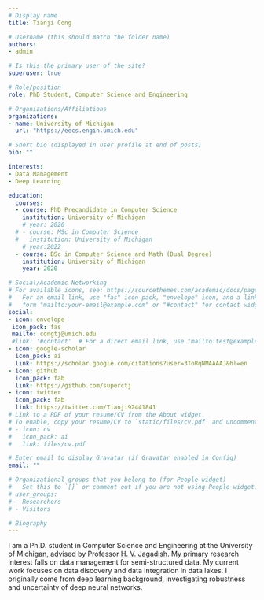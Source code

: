 ```yaml
---
# Display name
title: Tianji Cong

# Username (this should match the folder name)
authors:
- admin

# Is this the primary user of the site?
superuser: true

# Role/position
role: PhD Student, Computer Science and Engineering

# Organizations/Affiliations
organizations:
- name: University of Michigan
  url: "https://eecs.engin.umich.edu"

# Short bio (displayed in user profile at end of posts)
bio: ""

interests:
- Data Management
- Deep Learning

education:
  courses:
  - course: PhD Precandidate in Computer Science
    institution: University of Michigan
    # year: 2026
  # - course: MSc in Computer Science
  #   institution: University of Michigan
    # year:2022
  - course: BSc in Computer Science and Math (Dual Degree)
    institution: University of Michigan
    year: 2020

# Social/Academic Networking
# For available icons, see: https://sourcethemes.com/academic/docs/page-builder/#icons
#   For an email link, use "fas" icon pack, "envelope" icon, and a link in the
#   form "mailto:your-email@example.com" or "#contact" for contact widget.
social:
- icon: envelope
 icon_pack: fas
 mailto: congtj@umich.edu
 #link: '#contact'  # For a direct email link, use "mailto:test@example.org".
- icon: google-scholar
  icon_pack: ai
  link: https://scholar.google.com/citations?user=3ToRqNMAAAAJ&hl=en
- icon: github
  icon_pack: fab
  link: https://github.com/superctj
- icon: twitter
  icon_pack: fab
  link: https://twitter.com/Tianji92441841
# Link to a PDF of your resume/CV from the About widget.
# To enable, copy your resume/CV to `static/files/cv.pdf` and uncomment the lines below.
# - icon: cv
#   icon_pack: ai
#   link: files/cv.pdf

# Enter email to display Gravatar (if Gravatar enabled in Config)
email: ""

# Organizational groups that you belong to (for People widget)
#   Set this to `[]` or comment out if you are not using People widget.
# user_groups:
# - Researchers
# - Visitors

# Biography
---
```


I am a Ph.D. student in Computer Science and Engineering at the University of Michigan, advised by Professor [H. V. Jagadish](https://web.eecs.umich.edu/~jag/). My primary research interest falls on data management for semi-structured data. My current work focuses on data discovery and data integration in data lakes. I originally come from deep learning background, investigating robustness and uncertainty of deep neural networks.
